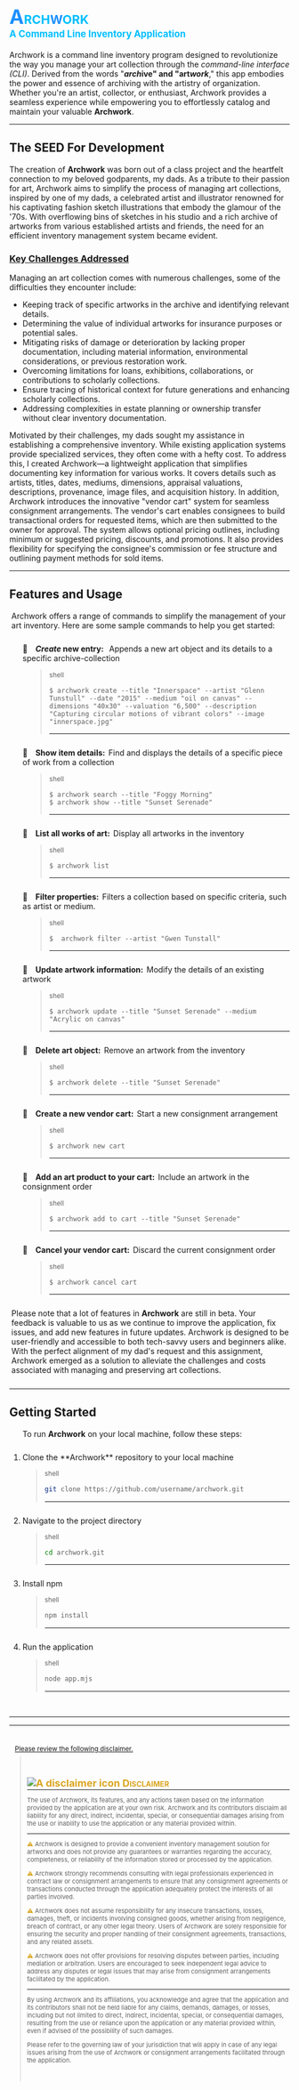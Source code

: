 # <span style="font-size: 35;font-weight: bold; color: DodgerBlue;">A<span style="font-size: 22; color: DeepSkyBlue;">RCH</span><span style="font-size: 22;">W</span><span style="font-size: 22; color: DeepSkyBlue;">ORK</span></span><br><span style="font-size: 20px; color: DeepSkyBlue;"><sup>A Command Line Inventory Application</sup></span>

Archwork is a command line inventory program designed to revolutionize the way you manage your art collection through the _command-line interface (CLI)_. Derived from the words "**_arch_**ive" and "art**_work_**," this app embodies the power and essence of archiving with the artistry of organization. Whether you're an artist, collector, or enthusiast, Archwork provides a seamless experience while empowering you to effortlessly catalog and maintain your valuable **Archwork**.<hr>

## The SEED For Development

The creation of **Archwork** was born out of a class project and the heartfelt connection to my beloved godparents, my dads. As a tribute to their passion for art, Archwork aims to simplify the process of managing art collections, inspired by one of my dads, a celebrated artist and illustrator renowned for his captivating fashion sketch illustrations that embody the glamour of the '70s. With overflowing bins of sketches in his studio and a rich archive of artworks from various established artists and friends, the need for an efficient inventory management system became evident.

### <u>Key Challenges Addressed</u>

Managing an art collection comes with numerous challenges, some of the difficulties they encounter include:

- Keeping track of specific artworks in the archive and identifying relevant details.
- Determining the value of individual artworks for insurance purposes or potential sales.
- Mitigating risks of damage or deterioration by lacking proper documentation, including material information, environmental considerations, or previous restoration work.
- Overcoming limitations for loans, exhibitions, collaborations, or contributions to scholarly collections.
- Ensure tracing of historical context for future generations and enhancing scholarly collections.
- Addressing complexities in estate planning or ownership transfer without clear inventory documentation.

Motivated by their challenges, my dads sought my assistance in establishing a comprehensive inventory. While existing application systems provide specialized services, they often come with a hefty cost. To address this, I created Archwork—a lightweight application that simplifies documenting key information for various works. It covers details such as artists, titles, dates, mediums, dimensions, appraisal valuations, descriptions, provenance, image files, and acquisition history. In addition, Archwork introduces the innovative "vendor cart" system for seamless consignment arrangements. The vendor's cart enables consignees to build transactional orders for requested items, which are then submitted to the owner for approval. The system allows optional pricing outlines, including minimum or suggested pricing, discounts, and promotions. It also provides flexibility for specifying the consignee's commission or fee structure and outlining payment methods for sold items.<hr>

## Features and Usage

<ul style = "list-style-type: none;">
<p style = "margin-left: -20px;margin-top: 0px;margin-bottom: 25px;font-size: 14px;">
Archwork offers a range of commands to simplify the management of your art inventory. Here are some sample commands to help you get started:</p>

<li style="margin-top: 25px;">🎨 <span style="padding-right: 6px;padding-left: 10px;font-size: 14px;font-weight: bold">
<i>Create</i> new entry:</span>
Appends a new art object and its details to a specific archive-collection
</li>
<blockquote style="margin-top: 3px; margin-left: 32px;"><p style="padding-top: 2px; margin-bottom: 1px;font-size: 12px;">shell</p>

```shell
$ archwork create --title "Innerspace" --artist "Glenn Tunstull" --date "2015" --medium "oil on canvas" --dimensions "40x30" --valuation "6,500" --description "Capturing circular motions of vibrant colors" --image "innerspace.jpg"
```

<hr>
</blockquote>

<li style="margin-top: 25px;">🎨 <span style="padding-right: 6px;padding-left: 10px;font-size: 14px;font-weight: bold">
Show item details:</span>Find and displays the details of a specific piece of work from a collection</li>
<blockquote style="margin-top: 3px; margin-left: 32px;"><p style="padding-top: 2px; 
margin-bottom: 1px;font-size: 12px;">shell</p>

```shell
$ archwork search --title "Foggy Morning"
$ archwork show --title "Sunset Serenade"
```

<hr>
</blockquote>

<li style="margin-top: 25px;">🎨 <span style="padding-right: 6px;padding-left: 10px;font-size: 14px;font-weight: bold">
List all works of art:</span>Display all artworks in the inventory</li>
<blockquote style="margin-top: 3px; margin-left: 32px;"><p style="padding-top: 2px; 
margin-bottom: 1px;font-size: 12px;">shell</p>

```shell
$ archwork list
```

<hr>
</blockquote>

<li style="margin-top: 25px;">🎨 <span style="padding-right: 6px;padding-left: 10px;font-size: 14px;font-weight: bold">
Filter properties:</span>Filters a collection based on specific criteria, such as artist or medium.</li>
<blockquote style="margin-top: 3px; margin-left: 32px;"><p style="padding-top: 2px; 
margin-bottom: 1px;font-size: 12px;">shell</p>

```shell
$  archwork filter --artist "Gwen Tunstall"
```

<hr>
</blockquote>

<li style="margin-top: 25px;">🎨 <span style="padding-right: 6px;padding-left: 10px;font-size: 14px;font-weight: bold">
Update artwork information:</span>Modify the details of an existing artwork</li>
<blockquote style="margin-top: 3px; margin-left: 32px;"><p style="padding-top: 2px; 
margin-bottom: 1px;font-size: 12px;">shell</p>

```shell
$ archwork update --title "Sunset Serenade" --medium "Acrylic on canvas"
```

<hr>
</blockquote>

<li style="margin-top: 25px;">🎨 <span style="padding-right: 6px;padding-left: 10px;font-size: 14px;font-weight: bold">
Delete art object:</span>Remove an artwork from the inventory</li>
<blockquote style="margin-top: 3px; margin-left: 32px;"><p style="padding-top: 2px; 
margin-bottom: 1px;font-size: 12px;">shell</p>

```shell
$ archwork delete --title "Sunset Serenade"
```

<hr>
</blockquote>

<li style="margin-top: 25px;">🎨 <span style="padding-right: 6px;padding-left: 10px;font-size: 14px;font-weight: bold">
Create a new vendor cart:</span>Start a new consignment arrangement</li>
<blockquote style="margin-top: 3px; margin-left: 32px;"><p style="padding-top: 2px; 
margin-bottom: 1px;font-size: 12px;">shell</p>

```shell
$ archwork new cart
```

<hr>
</blockquote>

<li style="margin-top: 25px;">🎨 <span style="padding-right: 6px;padding-left: 10px;font-size: 14px;font-weight: bold">
Add an art product to your cart:</span>Include an artwork in the consignment order</li>
<blockquote style="margin-top: 3px; margin-left: 32px;"><p style="padding-top: 2px; 
margin-bottom: 1px;font-size: 12px;">shell</p>

```shell
$ archwork add to cart --title "Sunset Serenade"
```

<hr>
</blockquote>

<li style="margin-top: 25px;">🎨 <span style="padding-right: 6px;padding-left: 10px;font-size: 14px;font-weight: bold">
Cancel your vendor cart:</span>Discard the current consignment order</li></li>
<blockquote style="margin-top: 3px; margin-left: 32px;"><p style="padding-top: 2px; 
margin-bottom: 1px;font-size: 12px;">shell</p>

```shell
$ archwork cancel cart
```

<hr>
</blockquote>

<p style = "margin-left: -20px;margin-top: 25px;margin-bottom: 25px;font-size: 14px;">
Please note that a lot of features in <strong>Archwork</strong> are still in beta. Your feedback is valuable to us as we continue to improve the application, fix issues, and add new features in future updates. Archwork is designed to be user-friendly and accessible to both tech-savvy users and beginners alike. With the perfect alignment of my dad's request and this assignment, Archwork emerged as a solution to alleviate the challenges and costs associated with managing and preserving art collections.
</p></ul><hr>

## Getting Started

<ol><p>To run <span style="font-weight: bold;">Archwork</span> on your local machine, follow these steps:</p>

<li style="margin-top: 25px;">Clone the **Archwork** repository to your local machine</li>

> <sub>shell</sub>
>
> ```sh
> git clone https://github.com/username/archwork.git
> ```
>
> <hr>

<li style="margin-top: 25px;">Navigate to the project directory</li>

> <sub>shell</sub>
>
> ```sh
> cd archwork.git
> ```
>
> <hr>

<li style="margin-top: 25px;">Install npm</li>

> <sub>shell</sub>
>
> ```sh
> npm install
> ```
>
> <hr>

<li style="margin-top: 25px;">Run the application</li>

> <sub>shell</sub>
>
> ```sh
> node app.mjs
> ```
>
> <hr><p></p>

</ol>
<br><hr><hr>
   <p style="margin-top: 35px;margin-left: 10px;margin-bottom: -5px;"><sup><u>Please review the following disclaimer.</u></sup></span>
      <blockquote style="padding-top: 20px; padding-bottom: 20px;font-size: 11px;">
       <p style="margin-bottom: -10px;font-size: 18px; font-weight: bold; color: goldenRod;">
       <img src="assets/disclaimer-icon-dk.png" alt="A disclaimer icon">
       D<span style="font-size: 13px;">ISCLAIMER</span></p></sup><hr>

The use of Archwork, its features, and any actions taken based on the information provided by the application are at your own risk. Archwork and its contributors disclaim all liability for any direct, indirect, incidental, special, or consequential damages arising from the use or inability to use the application or any material provided within.<hr>

<span style="font-weight: bold; color: goldenRod;">⚠️</span>
Archwork is designed to provide a convenient inventory management solution for artworks and does not provide any guarantees or warranties regarding the accuracy, completeness, or reliability of the information stored or processed by the application.

<span style="font-weight: bold; color: goldenRod;">⚠️</span>
Archwork strongly recommends consulting with legal professionals experienced in contract law or consignment arrangements to ensure that any consignment agreements or transactions conducted through the application adequately protect the interests of all parties involved.

<span style="font-weight: bold; color: goldenRod;">⚠️</span>
Archwork does not assume responsibility for any insecure transactions, losses, damages, theft, or incidents involving consigned goods, whether arising from negligence, breach of contract, or any other legal theory. Users of Archwork are solely responsible for ensuring the security and proper handling of their consignment agreements, transactions, and any related assets.

<span style="font-weight: bold; color: goldenRod;">⚠️</span>
Archwork does not offer provisions for resolving disputes between parties, including mediation or arbitration. Users are encouraged to seek independent legal advice to address any disputes or legal issues that may arise from consignment arrangements facilitated by the application.<hr>

By using Archwork and its affiliations, you acknowledge and agree that the application and its contributors shall not be held liable for any claims, demands, damages, or losses, including but not limited to direct, indirect, incidental, special, or consequential damages, resulting from the use or reliance upon the application or any material provided within, even if advised of the possibility of such damages.

Please refer to the governing law of your jurisdiction that will apply in case of any legal issues arising from the use of Archwork or consignment arrangements facilitated through the application.<br>

</blockquote>
